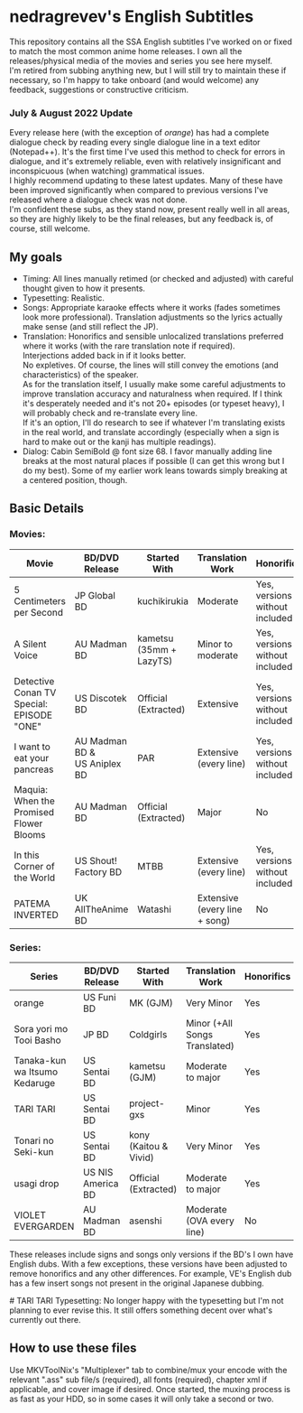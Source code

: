 # nedragrevev's English Subtitles

This repository contains all the SSA English subtitles I've worked on or fixed to match the most common anime home releases. I own all the releases/physical media of the movies and series you see here myself.<br/>
I'm retired from subbing anything new, but I will still try to maintain these if necessary, so I'm happy to take onboard (and would welcome) any feedback, suggestions or constructive criticism.

### July & August 2022 Update

Every release here (with the exception of *orange*) has had a complete dialogue check by reading every single dialogue line in a text editor (Notepad++). It's the first time I've used this method to check for errors in dialogue, and it's extremely reliable, even with relatively insignificant and inconspicuous (when watching) grammatical issues.<br/>
I highly recommend updating to these latest updates. Many of these have been improved significantly when compared to previous versions I've released where a dialogue check was not done.<br/>
I'm confident these subs, as they stand now, present really well in all areas, so they are highly likely to be the final releases, but any feedback is, of course, still welcome.

## My goals

- Timing: All lines manually retimed (or checked and adjusted) with careful thought given to how it presents.
- Typesetting: Realistic.
- Songs: Appropriate karaoke effects where it works (fades sometimes look more professional). Translation adjustments so the lyrics actually make sense (and still reflect the JP).
- Translation: Honorifics and sensible unlocalized translations preferred where it works (with the rare translation note if required).<br/>Interjections added back in if it looks better.<br/>No expletives. Of course, the lines will still convey the emotions (and characteristics) of the speaker.<br/>As for the translation itself, I usually make some careful adjustments to improve translation accuracy and naturalness when required. If I think it's desperately needed and it's not 20+ episodes (or typeset heavy), I will probably check and re-translate every line.<br/>If it's an option, I'll do research to see if whatever I'm translating exists in the real world, and translate accordingly (especially when a sign is hard to make out or the kanji has multiple readings).
- Dialog: Cabin SemiBold @ font size 68. I favor manually adding line breaks at the most natural places if possible (I can get this wrong but I do my best). Some of my earlier work leans towards simply breaking at a centered position, though.

## Basic Details
### Movies:
|Movie|BD/DVD Release|Started With|Translation Work|Honorifics|Timing Work|Typesetting Work|Last Modified|
|--------|--------|--------|--------|--------|--------|--------|--------|
|5 Centimeters per Second|JP Global BD|kuchikirukia|Moderate|Yes, versions without included|All lines|Major<br/>Completely new|07/2022|
|A Silent Voice|AU Madman BD|kametsu (35mm \+ LazyTS)|Minor to moderate|Yes, versions without included|All lines|Moderate|07/2022|
|Detective Conan TV Special: EPISODE "ONE"|US Discotek BD|Official (Extracted)|Extensive|Yes, versions without included|All lines|Extensive<br/>Completely new|07/2022|
|I want to eat your pancreas|AU Madman BD &<br/>US Aniplex BD|PAR|Extensive<br/>(every line)|Yes, versions without included|All lines|Extensive<br/>Completely new|07/2022|
|Maquia: When the Promised Flower Blooms|AU Madman BD|Official (Extracted)|Major|No|All lines|Yes (One Sign)|08/2022|
|In this Corner of the World|US Shout! Factory BD|MTBB|Extensive<br/>(every line)|Yes, versions without included|All lines|Moderate to major|07/2022|
|PATEMA INVERTED|UK AllTheAnime BD|Watashi|Extensive<br/>(every line + song)|No|All lines|N/A|07/2022|

### Series:
|Series|BD/DVD Release|Started With|Translation Work|Honorifics|Timing Work|Typesetting Work|Last Modified|
|--------|--------|--------|--------|--------|--------|--------|--------|
|orange|US Funi BD|MK (GJM)|Very Minor|Yes|All lines|Very minor fixes|03/2022|
|Sora yori mo Tooi Basho|JP BD|Coldgirls|Minor (+All Songs Translated)|Yes|All lines|Moderate|07/2022|
|Tanaka-kun wa Itsumo Kedaruge|US Sentai BD|kametsu (GJM)|Moderate to major|Yes|All lines|Moderate to major|07/2022|
|TARI TARI|US Sentai BD|project-gxs|Minor|Yes|All lines|Major \#|07/2022|
|Tonari no Seki-kun|US Sentai BD|kony (Kaitou & Vivid)|Very Minor|Yes|All Lines (As of 01/2022)|Minor fixes to match encode|08/2022|
|usagi drop|US NIS America BD|Official (Extracted)|Moderate to major|Yes|All lines|Extensive<br/>Completely new|07/2022|
|VIOLET EVERGARDEN|AU Madman BD|asenshi|Moderate<br/>(OVA every line)|No|All lines|Minor fixes|07/2022|

These releases include signs and songs only versions if the BD's I own have English dubs. With a few exceptions, these versions have been adjusted to remove honorifics and any other differences. For example, VE's English dub has a few insert songs not present in the original Japanese dubbing.

\# TARI TARI Typesetting: No longer happy with the typesetting but I'm not planning to ever revise this. It still offers something decent over what's currently out there.

## How to use these files
Use MKVToolNix's "Multiplexer" tab to combine/mux your encode with the relevant ".ass" sub file/s (required), all fonts (required), chapter xml if applicable, and cover image if desired. Once started, the muxing process is as fast as your HDD, so in some cases it will only take a second or two.
